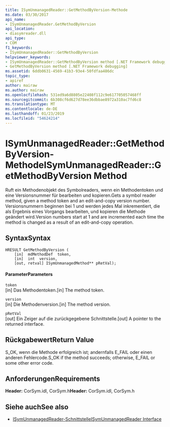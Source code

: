 ```yaml
---
title: ISymUnmanagedReader::GetMethodByVersion-Methode
ms.date: 03/30/2017
api_name:
- ISymUnmanagedReader.GetMethodByVersion
api_location:
- diasymreader.dll
api_type:
- COM
f1_keywords:
- ISymUnmanagedReader::GetMethodByVersion
helpviewer_keywords:
- ISymUnmanagedReader::GetMethodByVersion method [.NET Framework debugging]
- GetMethodByVersion method [.NET Framework debugging]
ms.assetid: 6ddb0631-4569-41b3-93e4-50fdfaa486dc
topic_type:
- apiref
author: mairaw
ms.author: mairaw
ms.openlocfilehash: 531ed9a6d8805e22408f112c9e617705057468ff
ms.sourcegitcommit: 6b308cf6d627d78ee36dbbae8972a310ac7fd6c8
ms.translationtype: MT
ms.contentlocale: de-DE
ms.lasthandoff: 01/23/2019
ms.locfileid: "54624214"
---
```

# <a name="isymunmanagedreadergetmethodbyversion-method"></a><span data-ttu-id="f4b0b-102">ISymUnmanagedReader::GetMethodByVersion-Methode</span><span class="sxs-lookup"><span data-stu-id="f4b0b-102">ISymUnmanagedReader::GetMethodByVersion Method</span></span>
<span data-ttu-id="f4b0b-103">Ruft ein Methodenobjekt des Symbolreaders, wenn ein Methodentoken und eine Versionsnummer für bearbeiten und kopieren.</span><span class="sxs-lookup"><span data-stu-id="f4b0b-103">Gets a symbol reader method, given a method token and an edit-and-copy version number.</span></span> <span data-ttu-id="f4b0b-104">Versionsnummern beginnen bei 1 und werden jedes Mal inkrementiert, die als Ergebnis eines Vorgangs bearbeiten, und kopieren die Methode geändert wird.</span><span class="sxs-lookup"><span data-stu-id="f4b0b-104">Version numbers start at 1 and are incremented each time the method is changed as a result of an edit-and-copy operation.</span></span>  
  
## <a name="syntax"></a><span data-ttu-id="f4b0b-105">Syntax</span><span class="sxs-lookup"><span data-stu-id="f4b0b-105">Syntax</span></span>  
  
```  
HRESULT GetMethodByVersion (  
    [in]  mdMethodDef  token,  
    [in]  int  version,  
    [out, retval] ISymUnmanagedMethod** pRetVal);  
```  
  
#### <a name="parameters"></a><span data-ttu-id="f4b0b-106">Parameter</span><span class="sxs-lookup"><span data-stu-id="f4b0b-106">Parameters</span></span>  
 `token`  
 <span data-ttu-id="f4b0b-107">[in] Das Methodentoken.</span><span class="sxs-lookup"><span data-stu-id="f4b0b-107">[in] The method token.</span></span>  
  
 `version`  
 <span data-ttu-id="f4b0b-108">[in] Die Methodenversion.</span><span class="sxs-lookup"><span data-stu-id="f4b0b-108">[in] The method version.</span></span>  
  
 `pRetVal`  
 <span data-ttu-id="f4b0b-109">[out] Ein Zeiger auf die zurückgegebene Schnittstelle.</span><span class="sxs-lookup"><span data-stu-id="f4b0b-109">[out] A pointer to the returned interface.</span></span>  
  
## <a name="return-value"></a><span data-ttu-id="f4b0b-110">Rückgabewert</span><span class="sxs-lookup"><span data-stu-id="f4b0b-110">Return Value</span></span>  
 <span data-ttu-id="f4b0b-111">S_OK, wenn die Methode erfolgreich ist; andernfalls E_FAIL oder einen anderen Fehlercode.</span><span class="sxs-lookup"><span data-stu-id="f4b0b-111">S_OK if the method succeeds; otherwise, E_FAIL or some other error code.</span></span>  
  
## <a name="requirements"></a><span data-ttu-id="f4b0b-112">Anforderungen</span><span class="sxs-lookup"><span data-stu-id="f4b0b-112">Requirements</span></span>  
 <span data-ttu-id="f4b0b-113">**Header:** CorSym.idl, CorSym.h</span><span class="sxs-lookup"><span data-stu-id="f4b0b-113">**Header:** CorSym.idl, CorSym.h</span></span>  
  
## <a name="see-also"></a><span data-ttu-id="f4b0b-114">Siehe auch</span><span class="sxs-lookup"><span data-stu-id="f4b0b-114">See also</span></span>
- [<span data-ttu-id="f4b0b-115">ISymUnmanagedReader-Schnittstelle</span><span class="sxs-lookup"><span data-stu-id="f4b0b-115">ISymUnmanagedReader Interface</span></span>](../../../../docs/framework/unmanaged-api/diagnostics/isymunmanagedreader-interface.md)
